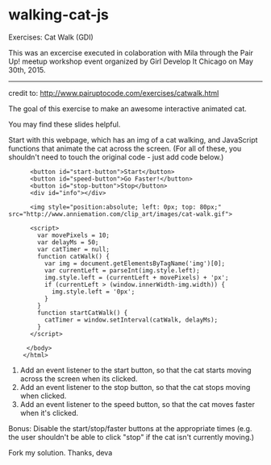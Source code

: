# walking-cat-js
Exercises: Cat Walk (GDI)

This was an excercise executed in colaboration with Mila through the Pair Up! meetup workshop event organized by Girl Develop It Chicago on May 30th, 2015.

- - - - - - - - - - - - - - - - - - - - - - - - - - - - - - - - - - - - - - - - - - - - - - - - - - - - - - - - - - - - - - - 
credit to: http://www.pairuptocode.com/exercises/catwalk.html

The goal of this exercise to make an awesome interactive animated cat.

You may find these slides helpful.

Start with this webpage, which has an img of a cat walking, and JavaScript functions that animate the cat across the screen. (For all of these, you shouldn't need to touch the original code - just add code below.)
        <!DOCTYPE html>
        <html>
         <head>
          <meta charset="utf-8" />
          <title>Cat Walk</title>
         </head>
         <body>
          
          <button id="start-button">Start</button>
          <button id="speed-button">Go Faster!</button>
          <button id="stop-button">Stop</button>
          <div id="info"></div>
          
          <img style="position:absolute; left: 0px; top: 80px;" src="http://www.anniemation.com/clip_art/images/cat-walk.gif">

          <script>
            var movePixels = 10;
            var delayMs = 50;
            var catTimer = null;
            function catWalk() {
              var img = document.getElementsByTagName('img')[0];
              var currentLeft = parseInt(img.style.left);
              img.style.left = (currentLeft + movePixels) + 'px';
              if (currentLeft > (window.innerWidth-img.width)) {
                img.style.left = '0px';
              }
            }
            function startCatWalk() {
              catTimer = window.setInterval(catWalk, delayMs);
            }
          </script>

         </body>
        </html>
      
1. Add an event listener to the start button, so that the cat starts moving across the screen when its clicked.
2. Add an event listener to the stop button, so that the cat stops moving when clicked.
3. Add an event listener to the speed button, so that the cat moves faster when it's clicked.

Bonus: Disable the start/stop/faster buttons at the appropriate times (e.g. the user shouldn't be able to click "stop" if the cat isn't currently moving.)

Fork my solution. Thanks, deva
